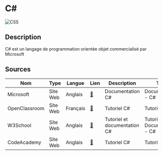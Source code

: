 # C#

![CSS](https://mono.software/2018/02/23/c-tips/header.jpg "Image de c#")


## Description

C# est un langage de programmation orientée objet commercialisé par Microsoft

## Sources

Nom | Type | Langue | Lien | Description | Tags | Note
 --- | --- | --- | --- | --- | --- | --- 
Microsoft|Site Web|Anglais|[:link:](https://learn.microsoft.com/en-us/dotnet/csharp/)|Documentation C#|Documentation - C#|:star2:
| OpenClassroom|Site Web|Français|[:link:](https://openclassrooms.com/fr/courses/7973891-apprenez-a-programmer-en-c)|Tutoriel C#|Tutoriel - C#|
| W3School|Site Web|Anglais|[:link:](https://www.w3schools.com/cs/index.php)|Tutoriel et documentation C#|Tutoriel- Documentation - C#|
| CodeAcademy|Site Web|Anglais|[:link:](https://www.codecademy.com/learn/learn-c-sharp)|Tutoriel C#|Tutoriel - C#|





